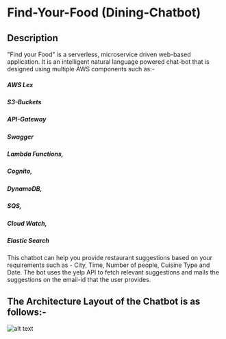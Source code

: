 # Find-Your-Food (Dining-Chatbot)
## Description
"Find your Food" is a serverless, microservice driven web-based application. It is an intelligent natural language powered chat-bot that is designed using multiple AWS components such as:-
##### AWS Lex
##### S3-Buckets
##### API-Gateway
##### Swagger
##### Lambda Functions,
##### Cognito,
##### DynamoDB,
##### SQS, 
##### Cloud Watch,
##### Elastic Search 
This chatbot can help you provide restaurant suggestions based on your requirements such as - City, Time, Number of people, Cuisine Type and Date. The bot uses the yelp API to fetch relevant suggestions and mails the suggestions on the email-id that the user provides. 
 
 ## The Architecture Layout of the Chatbot is as follows:- 
 
 ![alt text](https://github.com/HemanthTejaY/Find-Your-Food---Dining-Concirerge/blob/master/github-images/architecture.png)
